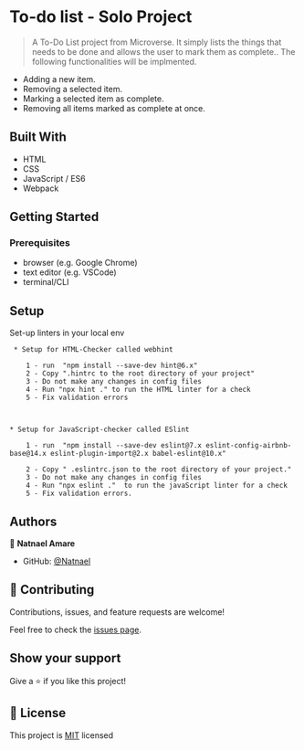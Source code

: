 

# To-do list - Solo Project

> A To-Do List project from Microverse.  It simply lists the things that needs to be done and allows the user to mark them as complete..
> The following functionalities will be implmented.
- Adding a new item.
- Removing a selected item.
- Marking a selected item as complete.
- Removing all items marked as complete at once.


## Built With

- HTML
- CSS
- JavaScript / ES6
- Webpack


## Getting Started


### Prerequisites
- browser (e.g. Google Chrome)
- text editor (e.g. VSCode)
- terminal/CLI
## Setup
     
   Set-up linters in your local env

     * Setup for HTML-Checker called webhint

        1 - run  "npm install --save-dev hint@6.x"
        2 - Copy ".hintrc to the root directory of your project"
        3 - Do not make any changes in config files
        4 - Run "npx hint ." to run the HTML linter for a check
        5 - Fix validation errors


    
    * Setup for JavaScript-checker called ESlint

        1 - run  "npm install --save-dev eslint@7.x eslint-config-airbnb-base@14.x eslint-plugin-import@2.x babel-eslint@10.x"

        2 - Copy " .eslintrc.json to the root directory of your project."
        3 - Do not make any changes in config files
        4 - Run "npx eslint ."  to run the javaScript linter for a check
        5 - Fix validation errors.


## Authors

👤 **Natnael Amare**

- GitHub: [@Natnael](https://github.com/nati2323/To-Do-List-PR/tree/add-remove)


## 🤝 Contributing

Contributions, issues, and feature requests are welcome!

Feel free to check the [issues page](../../issues/).

## Show your support

Give a ⭐️ if you like this project!


## 📝 License

This project is [MIT](./MIT.md) licensed
